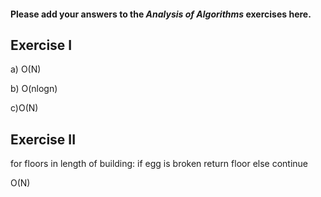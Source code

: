 #### Please add your answers to the **_Analysis of Algorithms_** exercises here.

## Exercise I

a) O(N)

b) O(nlogn)

c)O(N)

## Exercise II

for floors in length of building:
if egg is broken
return floor
else
continue

O(N)

